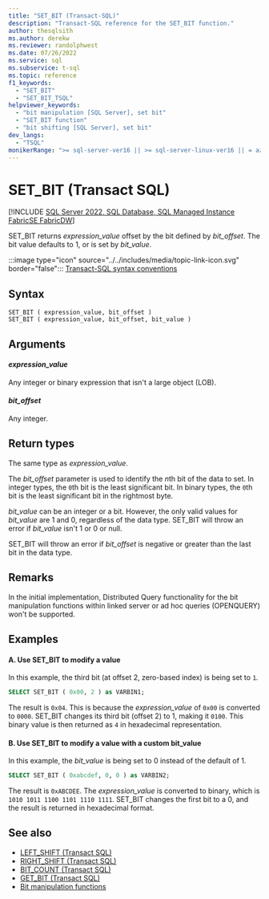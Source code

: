 ```yaml
---
title: "SET_BIT (Transact-SQL)"
description: "Transact-SQL reference for the SET_BIT function."
author: thesqlsith
ms.author: derekw
ms.reviewer: randolphwest
ms.date: 07/26/2022
ms.service: sql
ms.subservice: t-sql
ms.topic: reference
f1_keywords:
  - "SET_BIT"
  - "SET_BIT_TSQL"
helpviewer_keywords:
  - "bit manipulation [SQL Server], set bit"
  - "SET_BIT function"
  - "bit shifting [SQL Server], set bit"
dev_langs:
  - "TSQL"
monikerRange: ">= sql-server-ver16 || >= sql-server-linux-ver16 || = azuresqldb-mi-current ||= azuresqldb-current || =fabric"
---
```

# SET_BIT (Transact SQL)
[!INCLUDE [SQL Server 2022, SQL Database, SQL Managed Instance FabricSE FabricDW](../../includes/applies-to-version/sqlserver2022-asdb-asmi-fabricse-fabricdw.md)]

SET_BIT returns *expression_value* offset by the bit defined by *bit_offset*. The bit value defaults to 1, or is set by *bit_value*.

:::image type="icon" source="../../includes/media/topic-link-icon.svg" border="false"::: [Transact-SQL syntax conventions](../../t-sql/language-elements/transact-sql-syntax-conventions-transact-sql.md)  

## Syntax

```syntaxsql
SET_BIT ( expression_value, bit_offset ) 
SET_BIT ( expression_value, bit_offset, bit_value )
```

## Arguments

#### *expression_value*

Any integer or binary expression that isn't a large object (LOB).

#### *bit_offset*

Any integer.

## Return types

The same type as *expression_value*.

The *bit_offset* parameter is used to identify the *n*th bit of the data to set. In integer types, the `0`th bit is the least significant bit. In binary types, the `0`th bit is the least significant bit in the rightmost byte.

*bit_value* can be an integer or a bit. However, the only valid values for *bit_value* are 1 and 0, regardless of the data type. SET_BIT will throw an error if *bit_value* isn't 1 or 0 or null.

SET_BIT will throw an error if *bit_offset* is negative or greater than the last bit in the data type.

## Remarks

In the initial implementation, Distributed Query functionality for the bit manipulation functions within linked server or ad hoc queries (OPENQUERY) won't be supported.

## Examples

#### A. Use SET_BIT to modify a value

In this example, the third bit (at offset 2, zero-based index) is being set to `1`.

```sql
SELECT SET_BIT ( 0x00, 2 ) as VARBIN1;
```

The result is `0x04`. This is because the *expression_value* of `0x00` is converted to `0000`. SET_BIT changes its third bit (offset 2) to 1, making it `0100`. This binary value is then returned as `4` in hexadecimal representation.

#### B. Use SET_BIT to modify a value with a custom bit_value

In this example, the *bit_value* is being set to 0 instead of the default of 1.

```sql
SELECT SET_BIT ( 0xabcdef, 0, 0 ) as VARBIN2;
```

The result is `0xABCDEE`. The *expression_value* is converted to binary, which is `1010 1011 1100 1101 1110 1111`. SET_BIT changes the first bit to a 0, and the result is returned in hexadecimal format.

## See also

- [LEFT_SHIFT (Transact SQL)](left-shift-transact-sql.md)
- [RIGHT_SHIFT (Transact SQL)](right-shift-transact-sql.md)
- [BIT_COUNT (Transact SQL)](bit-count-transact-sql.md)
- [GET_BIT (Transact SQL)](get-bit-transact-sql.md)
- [Bit manipulation functions](bit-manipulation-functions-overview.md)
